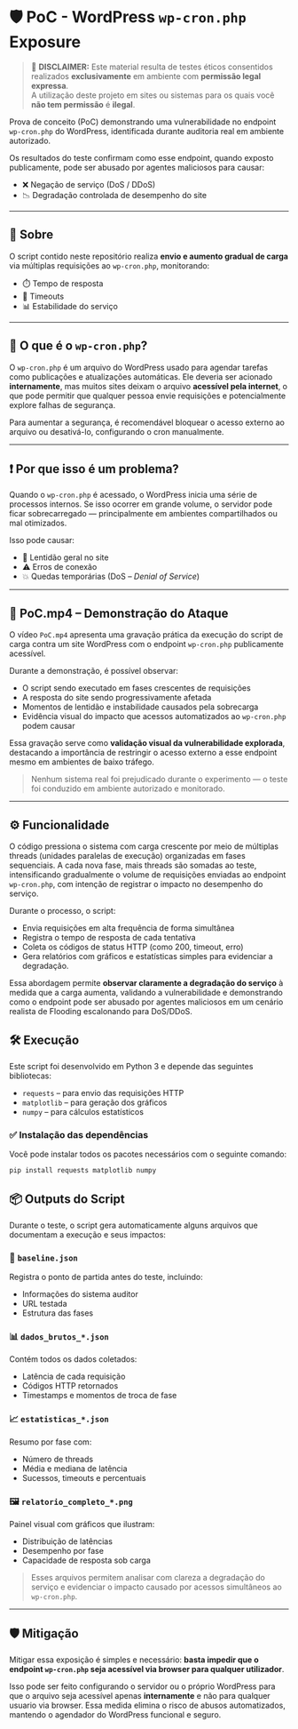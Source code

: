 # 🛡️ PoC - WordPress `wp-cron.php` Exposure

> 🚨 **DISCLAIMER:** Este material resulta de testes éticos consentidos realizados **exclusivamente** em ambiente com **permissão legal expressa**.  
> A utilização deste projeto em sites ou sistemas para os quais você **não tem permissão** é **ilegal**.


Prova de conceito (PoC) demonstrando uma vulnerabilidade no endpoint `wp-cron.php` do WordPress, identificada durante auditoria real em ambiente autorizado.

Os resultados do teste confirmam como esse endpoint, quando exposto publicamente, pode ser abusado por agentes maliciosos para causar:

- ❌ Negação de serviço (DoS / DDoS)
- 📉 Degradação controlada de desempenho do site

---

## 📌 Sobre

O script contido neste repositório realiza **envio e aumento gradual de carga** via múltiplas requisições ao `wp-cron.php`, monitorando:

- ⏱️ Tempo de resposta  
- 🔁 Timeouts  
- 📊 Estabilidade do serviço  


---

## 🚨 O que é o `wp-cron.php`?

O `wp-cron.php` é um arquivo do WordPress usado para agendar tarefas como publicações e atualizações automáticas. Ele deveria ser acionado **internamente**, mas muitos sites deixam o arquivo **acessível pela internet**, o que pode permitir que qualquer pessoa envie requisições e potencialmente explore falhas de segurança.

Para aumentar a segurança, é recomendável bloquear o acesso externo ao arquivo ou desativá-lo, configurando o cron manualmente.


---

## ❗ Por que isso é um problema?

Quando o `wp-cron.php` é acessado, o WordPress inicia uma série de processos internos. Se isso ocorrer em grande volume, o servidor pode ficar sobrecarregado — principalmente em ambientes compartilhados ou mal otimizados.

Isso pode causar:

- 🔄 Lentidão geral no site  
- ⚠️ Erros de conexão  
- 💥 Quedas temporárias (DoS – *Denial of Service*)  

---

## 🎥 PoC.mp4 – Demonstração do Ataque

O vídeo `PoC.mp4` apresenta uma gravação prática da execução do script de carga contra um site WordPress com o endpoint `wp-cron.php` publicamente acessível.

Durante a demonstração, é possível observar:

- O script sendo executado em fases crescentes de requisições
- A resposta do site sendo progressivamente afetada
- Momentos de lentidão e instabilidade causados pela sobrecarga
- Evidência visual do impacto que acessos automatizados ao `wp-cron.php` podem causar

Essa gravação serve como **validação visual da vulnerabilidade explorada**, destacando a importância de restringir o acesso externo a esse endpoint mesmo em ambientes de baixo tráfego.

> Nenhum sistema real foi prejudicado durante o experimento — o teste foi conduzido em ambiente autorizado e monitorado.

---
## ⚙️ Funcionalidade

O código pressiona o sistema com carga crescente por meio de múltiplas threads (unidades paralelas de execução) organizadas em fases sequenciais. A cada nova fase, mais threads são somadas ao teste, intensificando gradualmente o volume de requisições enviadas ao endpoint `wp-cron.php`, com intenção de registrar o impacto no desempenho do serviço.

Durante o processo, o script:

- Envia requisições em alta frequência de forma simultânea
- Registra o tempo de resposta de cada tentativa
- Coleta os códigos de status HTTP (como 200, timeout, erro)
- Gera relatórios com gráficos e estatísticas simples para evidenciar a degradação.

Essa abordagem permite **observar claramente a degradação do serviço** à medida que a carga aumenta, validando a vulnerabilidade e demonstrando como o endpoint pode ser abusado por agentes maliciosos em um cenário realista de Flooding escalonando para DoS/DDoS.


## 🛠 Execução


Este script foi desenvolvido em Python 3 e depende das seguintes bibliotecas:

- `requests` – para envio das requisições HTTP
- `matplotlib` – para geração dos gráficos
- `numpy` – para cálculos estatísticos

### ✅ Instalação das dependências

Você pode instalar todos os pacotes necessários com o seguinte comando:

```bash
pip install requests matplotlib numpy  
```


 ## 📦 Outputs do Script

Durante o teste, o script gera automaticamente alguns arquivos que documentam a execução e seus impactos:

### 📝 `baseline.json`
Registra o ponto de partida antes do teste, incluindo:
- Informações do sistema auditor
- URL testada
- Estrutura das fases

### 📊 `dados_brutos_*.json`
Contém todos os dados coletados:
- Latência de cada requisição
- Códigos HTTP retornados
- Timestamps e momentos de troca de fase

### 📈 `estatisticas_*.json`
Resumo por fase com:
- Número de threads 
- Média e mediana de latência
- Sucessos, timeouts e percentuais

### 🖼️ `relatorio_completo_*.png`
Painel visual com gráficos que ilustram:
- Distribuição de latências
- Desempenho por fase
- Capacidade de resposta sob carga

> Esses arquivos permitem analisar com clareza a degradação do serviço e evidenciar o impacto causado por acessos simultâneos ao `wp-cron.php`.

---

## 🛡️ Mitigação

Mitigar essa exposição é simples e necessário: **basta impedir que o endpoint `wp-cron.php` seja acessível via browser para qualquer utilizador**.

Isso pode ser feito configurando o servidor ou o próprio WordPress para que o arquivo seja acessível apenas **internamente** e não para qualquer usuario via browser. Essa medida elimina o risco de abusos automatizados, mantendo o agendador do WordPress funcional e seguro.

